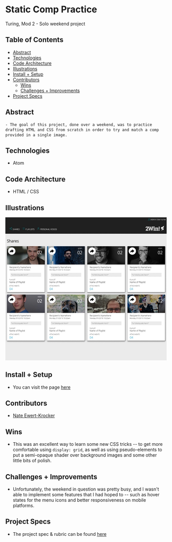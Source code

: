 # Static Comp Practice
Turing, Mod 2 - Solo weekend project

## Table of Contents
  - [Abstract](#abstract)
  - [Technologies](#technologies)
  - [Code Architecture](#code-architecture)
  - [Illustrations](#illustrations)
  - [Install + Setup](#set-up)
  - [Contributors](#contributors)
	- [Wins](#wins)
	- [Challenges + Improvements](#challenges-+-Improvements)
  - [Project Specs](#project-specs)

## Abstract
	- The goal of this project, done over a weekend, was to practice drafting HTML and CSS from scratch in order to try and match a comp provided in a single image.

## Technologies
  - Atom

## Code Architecture
  - HTML / CSS

## Illustrations

![Photo of site](/src/sitepic.jpeg)

## Install + Setup
  - You can visit the page [here](https://newertkrocker.github.io/static-comp-practice/)

## Contributors
  - [Nate Ewert-Krocker](https://github.com/newertkrocker)

## Wins
  - This was an excellent way to learn some new CSS tricks -- to get more comfortable using `display: grid`, as well as using pseudo-elements to put a semi-opaque shader over background images and some other little bits of polish.

## Challenges + Improvements
  - Unfortunately, the weekend in question was pretty busy, and I wasn't able to implement some features that I had hoped to -- such as hover states for the menu icons and better responsiveness on mobile platforms.

## Project Specs
  - The project spec & rubric can be found [here](https://frontend.turing.edu/projects/module-1/m1-static-comp)
